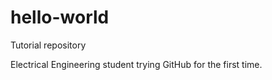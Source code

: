 # hello-world
Tutorial repository 

Electrical Engineering student trying GitHub for the first time.
